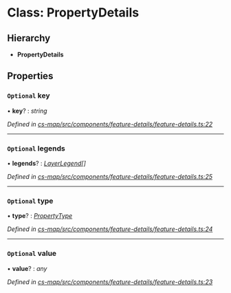 # Class: PropertyDetails

## Hierarchy

* **PropertyDetails**

## Properties

### `Optional` key

• **key**? : *string*

*Defined in [cs-map/src/components/feature-details/feature-details.ts:22](https://github.com/RichardHovenkamp/csnext/blob/0e0b9b29/packages/cs-map/src/components/feature-details/feature-details.ts#L22)*

___

### `Optional` legends

• **legends**? : *[LayerLegend](../interfaces/_cs_map_src_classes_layer_legend_.layerlegend.md)[]*

*Defined in [cs-map/src/components/feature-details/feature-details.ts:25](https://github.com/RichardHovenkamp/csnext/blob/0e0b9b29/packages/cs-map/src/components/feature-details/feature-details.ts#L25)*

___

### `Optional` type

• **type**? : *[PropertyType](_cs_map_src_classes_feature_type_.propertytype.md)*

*Defined in [cs-map/src/components/feature-details/feature-details.ts:24](https://github.com/RichardHovenkamp/csnext/blob/0e0b9b29/packages/cs-map/src/components/feature-details/feature-details.ts#L24)*

___

### `Optional` value

• **value**? : *any*

*Defined in [cs-map/src/components/feature-details/feature-details.ts:23](https://github.com/RichardHovenkamp/csnext/blob/0e0b9b29/packages/cs-map/src/components/feature-details/feature-details.ts#L23)*
